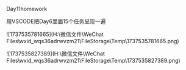Day11homework

用VSCODE把Day6里面15个任务呈现一遍

![1737535781665](H:\微信文件\WeChat Files\wxid_wqs36adrwvzm21\FileStorage\Temp\1737535781665.png)

![1737535827389](H:\微信文件\WeChat Files\wxid_wqs36adrwvzm21\FileStorage\Temp\1737535827389.png)